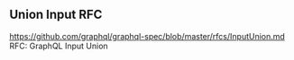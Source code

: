 ## Union Input RFC

https://github.com/graphql/graphql-spec/blob/master/rfcs/InputUnion.md RFC: GraphQL Input Union
